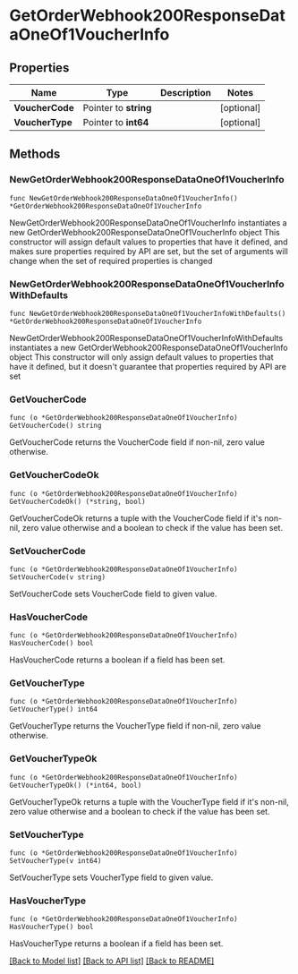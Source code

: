 # GetOrderWebhook200ResponseDataOneOf1VoucherInfo

## Properties

Name | Type | Description | Notes
------------ | ------------- | ------------- | -------------
**VoucherCode** | Pointer to **string** |  | [optional] 
**VoucherType** | Pointer to **int64** |  | [optional] 

## Methods

### NewGetOrderWebhook200ResponseDataOneOf1VoucherInfo

`func NewGetOrderWebhook200ResponseDataOneOf1VoucherInfo() *GetOrderWebhook200ResponseDataOneOf1VoucherInfo`

NewGetOrderWebhook200ResponseDataOneOf1VoucherInfo instantiates a new GetOrderWebhook200ResponseDataOneOf1VoucherInfo object
This constructor will assign default values to properties that have it defined,
and makes sure properties required by API are set, but the set of arguments
will change when the set of required properties is changed

### NewGetOrderWebhook200ResponseDataOneOf1VoucherInfoWithDefaults

`func NewGetOrderWebhook200ResponseDataOneOf1VoucherInfoWithDefaults() *GetOrderWebhook200ResponseDataOneOf1VoucherInfo`

NewGetOrderWebhook200ResponseDataOneOf1VoucherInfoWithDefaults instantiates a new GetOrderWebhook200ResponseDataOneOf1VoucherInfo object
This constructor will only assign default values to properties that have it defined,
but it doesn't guarantee that properties required by API are set

### GetVoucherCode

`func (o *GetOrderWebhook200ResponseDataOneOf1VoucherInfo) GetVoucherCode() string`

GetVoucherCode returns the VoucherCode field if non-nil, zero value otherwise.

### GetVoucherCodeOk

`func (o *GetOrderWebhook200ResponseDataOneOf1VoucherInfo) GetVoucherCodeOk() (*string, bool)`

GetVoucherCodeOk returns a tuple with the VoucherCode field if it's non-nil, zero value otherwise
and a boolean to check if the value has been set.

### SetVoucherCode

`func (o *GetOrderWebhook200ResponseDataOneOf1VoucherInfo) SetVoucherCode(v string)`

SetVoucherCode sets VoucherCode field to given value.

### HasVoucherCode

`func (o *GetOrderWebhook200ResponseDataOneOf1VoucherInfo) HasVoucherCode() bool`

HasVoucherCode returns a boolean if a field has been set.

### GetVoucherType

`func (o *GetOrderWebhook200ResponseDataOneOf1VoucherInfo) GetVoucherType() int64`

GetVoucherType returns the VoucherType field if non-nil, zero value otherwise.

### GetVoucherTypeOk

`func (o *GetOrderWebhook200ResponseDataOneOf1VoucherInfo) GetVoucherTypeOk() (*int64, bool)`

GetVoucherTypeOk returns a tuple with the VoucherType field if it's non-nil, zero value otherwise
and a boolean to check if the value has been set.

### SetVoucherType

`func (o *GetOrderWebhook200ResponseDataOneOf1VoucherInfo) SetVoucherType(v int64)`

SetVoucherType sets VoucherType field to given value.

### HasVoucherType

`func (o *GetOrderWebhook200ResponseDataOneOf1VoucherInfo) HasVoucherType() bool`

HasVoucherType returns a boolean if a field has been set.


[[Back to Model list]](../README.md#documentation-for-models) [[Back to API list]](../README.md#documentation-for-api-endpoints) [[Back to README]](../README.md)


